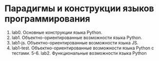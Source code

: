 # Парадигмы и конструкции языков программирования	

1. lab0. Основные конструкции языка Python.
2. lab1. Объектно-ориентированные возможности языка Python.
3. lab1-js. Объектно-ориентированные возможности языка JS.
4. lab1-test. Объектно-ориентированные возможности языка Python с тестами.
5-6. lab2. Функциональные возможности языка Python
